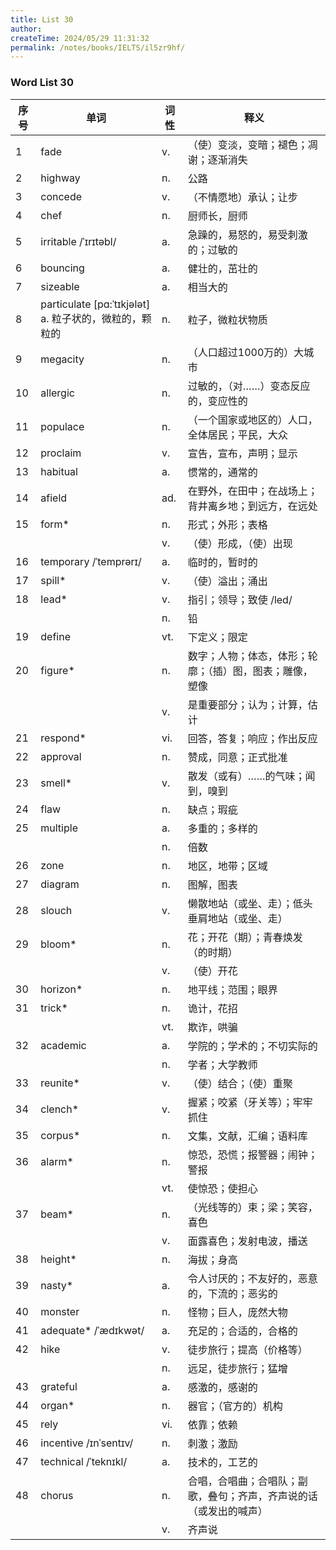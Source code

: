 ```yaml
---
title: List 30
author:
createTime: 2024/05/29 11:31:32
permalink: /notes/books/IELTS/il5zr9hf/
---
```



### Word List 30

| 序号 | 单词       | 词性    | 释义                                  |
|------|------------|---------|---------------------------------------|
| 1 | fade | v. | （使）变淡，变暗；褪色；凋谢；逐渐消失 |
| 2 | highway | n. | 公路 |
| 3 | concede | v. | （不情愿地）承认；让步 |
| 4 | chef | n. | 厨师长，厨师 |
| 5 | irritable /ˈɪrɪtəbl/ | a. | 急躁的，易怒的，易受刺激的；过敏的 |
| 6 | bouncing | a. | 健壮的，茁壮的 |
| 7 | sizeable | a. | 相当大的 |
| 8 | particulate [pɑ:ˈtɪkjələt] a. 粒子状的，微粒的，颗粒的 | n. | 粒子，微粒状物质 |
| 9 | megacity | n. | （人口超过1000万的）大城市 |
| 10 | allergic | n. | 过敏的，（对……）变态反应的，变应性的 |
| 11 | populace | n. | （一个国家或地区的）人口，全体居民；平民，大众 |
| 12 | proclaim | v. | 宣告，宣布，声明；显示 |
| 13 | habitual | a. | 惯常的，通常的 |
| 14 | afield | ad. | 在野外，在田中；在战场上；背井离乡地；到远方，在远处 |
| 15 | form* | n. | 形式；外形；表格 |
|      |            | v.   | （使）形成，（使）出现 |
| 16 | temporary /ˈtemprərɪ/ | a. | 临时的，暂时的 |
| 17 | spill* | v. | （使）溢出；涌出 |
| 18 | lead* | v. | 指引；领导；致使 /led/ |
|      |            | n.   | 铅 |
| 19 | define | vt. | 下定义；限定 |
| 20 | figure* | n. | 数字；人物；体态，体形；轮廓；（插）图，图表；雕像，塑像 |
|      |            | v.   | 是重要部分；认为；计算，估计 |
| 21 | respond* | vi. | 回答，答复；响应；作出反应 |
| 22 | approval | n. | 赞成，同意；正式批准 |
| 23 | smell* | v. | 散发（或有）……的气味；闻到，嗅到 |
| 24 | flaw | n. | 缺点；瑕疵 |
| 25 | multiple | a. | 多重的；多样的 |
|      |            | n.   | 倍数 |
| 26 | zone | n. | 地区，地带；区域 |
| 27 | diagram | n. | 图解，图表 |
| 28 | slouch | v. | 懒散地站（或坐、走）；低头垂肩地站（或坐、走） |
| 29 | bloom* | n. | 花；开花（期）；青春焕发（的时期） |
|      |            | v.   | （使）开花 |
| 30 | horizon* | n. | 地平线；范围；眼界 |
| 31 | trick* | n. | 诡计，花招 |
|      |            | vt.   | 欺诈，哄骗 |
| 32 | academic | a. | 学院的；学术的；不切实际的 |
|      |            | n.   | 学者；大学教师 |
| 33 | reunite* | v. | （使）结合；（使）重聚 |
| 34 | clench* | v. | 握紧；咬紧（牙关等）；牢牢抓住 |
| 35 | corpus* | n. | 文集，文献，汇编；语料库 |
| 36 | alarm* | n. | 惊恐，恐慌；报警器；闹钟；警报 |
|      |            | vt.   | 使惊恐；使担心 |
| 37 | beam* | n. | （光线等的）束；梁；笑容，喜色 |
|      |            | v.   | 面露喜色；发射电波，播送 |
| 38 | height* | n. | 海拔；身高 |
| 39 | nasty* | a. | 令人讨厌的；不友好的，恶意的，下流的；恶劣的 |
| 40 | monster | n. | 怪物；巨人，庞然大物 |
| 41 | adequate* /ˈædɪkwət/ | a. | 充足的；合适的，合格的 |
| 42 | hike | v. | 徒步旅行；提高（价格等） |
|      |            | n.   | 远足，徒步旅行；猛增 |
| 43 | grateful | a. | 感激的，感谢的 |
| 44 | organ* | n. | 器官；（官方的）机构 |
| 45 | rely | vi. | 依靠；依赖 |
| 46 | incentive /ɪnˈsentɪv/ | n. | 刺激；激励 |
| 47 | technical /ˈteknɪkl/ | a. | 技术的，工艺的 |
| 48 | chorus | n. | 合唱，合唱曲；合唱队；副歌，叠句；齐声，齐声说的话（或发出的喊声） |
|      |            | v.   | 齐声说 |
